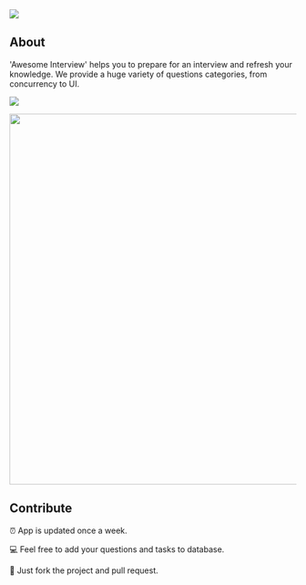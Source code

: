 <img src="https://github.com/dashvlas/awesome-ios-interview/blob/master/Resources/Main.png">

## About

'Awesome Interview' helps you to prepare for an interview and refresh your knowledge.
We provide a huge variety of questions categories, from concurrency to UI.

<img src="https://github.com/dashvlas/awesome-ios-interview/blob/master/Resources/comp08.jpg">

<p align="center"><img src="https://github.com/dashvlas/awesome-ios-interview/blob/master/Resources/Preview.gif" width="650"></p>


## Contribute
⏰ App is updated once a week.

💻 Feel free to add your questions and tasks to database.

🚀 Just fork the project and pull request.
